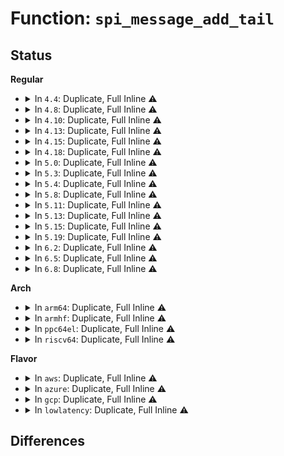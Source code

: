 # Function: <code>spi_message_add_tail</code>

## Status
<b>Regular</b>
<ul>
<li>
<details>
<summary>In <code>4.4</code>: Duplicate, Full Inline ⚠️</summary>

**Collision:** Static Duplication

**Inline:** Full

**Transformation:** False

**Instances:**

```
In drivers/base/regmap/regmap-spi.c (ffffffff8156ace0)
Location: include/linux/spi/spi.h:772
Inline: True
Inline callers:
  - drivers/base/regmap/regmap-spi.c:regmap_spi_async_write
  - drivers/base/regmap/regmap-spi.c:regmap_spi_async_write
  - drivers/base/regmap/regmap-spi.c:regmap_spi_gather_write
  - drivers/base/regmap/regmap-spi.c:regmap_spi_gather_write
  - drivers/base/regmap/regmap-spi.c:spi_write
```
```
In drivers/mfd/tps65912-spi.c (ffffffff81586b83)
Location: include/linux/spi/spi.h:772
Inline: True
Inline callers:
  - drivers/mfd/tps65912-spi.c:tps65912_spi_write
  - drivers/mfd/tps65912-spi.c:tps65912_spi_read
```
```
In drivers/mfd/ezx-pcap.c (ffffffff8158b060)
Location: include/linux/spi/spi.h:772
Inline: True
Inline callers:
  - drivers/mfd/ezx-pcap.c:ezx_pcap_putget
```
```
In drivers/spi/spi.c (ffffffff815e84e4)
Location: include/linux/spi/spi.h:772
Inline: True
Inline callers:
  - drivers/spi/spi.c:spi_write_then_read
  - drivers/spi/spi.c:spi_write_then_read
```
</details>
</li>
<li>
<details>
<summary>In <code>4.8</code>: Duplicate, Full Inline ⚠️</summary>

**Collision:** Static Duplication

**Inline:** Full

**Transformation:** False

**Instances:**

```
In drivers/base/regmap/regmap-spi.c (ffffffff815bf883)
Location: include/linux/spi/spi.h:844
Inline: True
Inline callers:
  - drivers/base/regmap/regmap-spi.c:regmap_spi_async_write
  - drivers/base/regmap/regmap-spi.c:regmap_spi_async_write
  - drivers/base/regmap/regmap-spi.c:regmap_spi_gather_write
  - drivers/base/regmap/regmap-spi.c:regmap_spi_gather_write
  - drivers/base/regmap/regmap-spi.c:spi_write
```
```
In drivers/mfd/ezx-pcap.c (ffffffff815e02cb)
Location: include/linux/spi/spi.h:844
Inline: True
Inline callers:
  - drivers/mfd/ezx-pcap.c:ezx_pcap_putget
```
```
In drivers/spi/spi.c (ffffffff81646dd0)
Location: include/linux/spi/spi.h:844
Inline: True
Inline callers:
  - drivers/spi/spi.c:spi_write_then_read
  - drivers/spi/spi.c:spi_write_then_read
```
</details>
</li>
<li>
<details>
<summary>In <code>4.10</code>: Duplicate, Full Inline ⚠️</summary>

**Collision:** Static Duplication

**Inline:** Full

**Transformation:** False

**Instances:**

```
In drivers/base/regmap/regmap-spi.c (ffffffff815eec93)
Location: include/linux/spi/spi.h:848
Inline: True
Inline callers:
  - drivers/base/regmap/regmap-spi.c:regmap_spi_async_write
  - drivers/base/regmap/regmap-spi.c:regmap_spi_async_write
  - drivers/base/regmap/regmap-spi.c:regmap_spi_gather_write
  - drivers/base/regmap/regmap-spi.c:regmap_spi_gather_write
```
```
In drivers/mfd/ezx-pcap.c (ffffffff8160cf6b)
Location: include/linux/spi/spi.h:848
Inline: True
Inline callers:
  - drivers/mfd/ezx-pcap.c:ezx_pcap_putget
```
```
In drivers/spi/spi.c (ffffffff81677ec0)
Location: include/linux/spi/spi.h:848
Inline: True
Inline callers:
  - drivers/spi/spi.c:spi_write_then_read
  - drivers/spi/spi.c:spi_write_then_read
```
</details>
</li>
<li>
<details>
<summary>In <code>4.13</code>: Duplicate, Full Inline ⚠️</summary>

**Collision:** Static Duplication

**Inline:** Full

**Transformation:** False

**Instances:**

```
In drivers/base/regmap/regmap-spi.c (ffffffff81602eb3)
Location: include/linux/spi/spi.h:883
Inline: True
Inline callers:
  - drivers/base/regmap/regmap-spi.c:regmap_spi_async_write
  - drivers/base/regmap/regmap-spi.c:regmap_spi_async_write
  - drivers/base/regmap/regmap-spi.c:regmap_spi_gather_write
  - drivers/base/regmap/regmap-spi.c:regmap_spi_gather_write
```
```
In drivers/mfd/ezx-pcap.c (ffffffff8162108b)
Location: include/linux/spi/spi.h:883
Inline: True
Inline callers:
  - drivers/mfd/ezx-pcap.c:ezx_pcap_putget
```
```
In drivers/spi/spi.c (ffffffff8168c5bc)
Location: include/linux/spi/spi.h:883
Inline: True
Inline callers:
  - drivers/spi/spi.c:spi_write_then_read
  - drivers/spi/spi.c:spi_write_then_read
```
</details>
</li>
<li>
<details>
<summary>In <code>4.15</code>: Duplicate, Full Inline ⚠️</summary>

**Collision:** Static Duplication

**Inline:** Full

**Transformation:** False

**Instances:**

```
In drivers/base/regmap/regmap-spi.c (ffffffff8166b283)
Location: include/linux/spi/spi.h:883
Inline: True
Inline callers:
  - drivers/base/regmap/regmap-spi.c:regmap_spi_async_write
  - drivers/base/regmap/regmap-spi.c:regmap_spi_async_write
  - drivers/base/regmap/regmap-spi.c:regmap_spi_gather_write
  - drivers/base/regmap/regmap-spi.c:regmap_spi_gather_write
```
```
In drivers/mfd/ezx-pcap.c (ffffffff816898ab)
Location: include/linux/spi/spi.h:883
Inline: True
Inline callers:
  - drivers/mfd/ezx-pcap.c:ezx_pcap_putget
```
```
In drivers/spi/spi.c (ffffffff816f5f6c)
Location: include/linux/spi/spi.h:883
Inline: True
Inline callers:
  - drivers/spi/spi.c:spi_write_then_read
  - drivers/spi/spi.c:spi_write_then_read
```
</details>
</li>
<li>
<details>
<summary>In <code>4.18</code>: Duplicate, Full Inline ⚠️</summary>

**Collision:** Static Duplication

**Inline:** Full

**Transformation:** False

**Instances:**

```
In drivers/tty/serial/max310x.c (ffffffff8163f99b)
Location: include/linux/spi/spi.h:879
Inline: True
```
```
In drivers/base/regmap/regmap-spi.c (ffffffff816a6dcb)
Location: include/linux/spi/spi.h:879
Inline: True
Inline callers:
  - drivers/base/regmap/regmap-spi.c:regmap_spi_async_write
  - drivers/base/regmap/regmap-spi.c:regmap_spi_async_write
  - drivers/base/regmap/regmap-spi.c:regmap_spi_gather_write
  - drivers/base/regmap/regmap-spi.c:regmap_spi_gather_write
```
```
In drivers/mfd/ezx-pcap.c (ffffffff816c59f5)
Location: include/linux/spi/spi.h:879
Inline: True
Inline callers:
  - drivers/mfd/ezx-pcap.c:ezx_pcap_putget
```
```
In drivers/spi/spi.c (ffffffff81733a00)
Location: include/linux/spi/spi.h:879
Inline: True
Inline callers:
  - drivers/spi/spi.c:spi_write_then_read
  - drivers/spi/spi.c:spi_write_then_read
```
```
In drivers/spi/spi-mem.c (ffffffff81734301)
Location: include/linux/spi/spi.h:879
Inline: True
Inline callers:
  - drivers/spi/spi-mem.c:spi_mem_exec_op
  - drivers/spi/spi-mem.c:spi_mem_exec_op
  - drivers/spi/spi-mem.c:spi_mem_exec_op
  - drivers/spi/spi-mem.c:spi_mem_exec_op
```
</details>
</li>
<li>
<details>
<summary>In <code>5.0</code>: Duplicate, Full Inline ⚠️</summary>

**Collision:** Static Duplication

**Inline:** Full

**Transformation:** False

**Instances:**

```
In drivers/tty/serial/max310x.c (ffffffff8165dbab)
Location: include/linux/spi/spi.h:877
Inline: True
```
```
In drivers/base/regmap/regmap-spi.c (ffffffff816c77cb)
Location: include/linux/spi/spi.h:877
Inline: True
Inline callers:
  - drivers/base/regmap/regmap-spi.c:regmap_spi_async_write
  - drivers/base/regmap/regmap-spi.c:regmap_spi_async_write
  - drivers/base/regmap/regmap-spi.c:regmap_spi_gather_write
  - drivers/base/regmap/regmap-spi.c:regmap_spi_gather_write
```
```
In drivers/mfd/ezx-pcap.c (ffffffff816e6de4)
Location: include/linux/spi/spi.h:877
Inline: True
Inline callers:
  - drivers/mfd/ezx-pcap.c:ezx_pcap_putget
```
```
In drivers/spi/spi.c (ffffffff81756470)
Location: include/linux/spi/spi.h:877
Inline: True
Inline callers:
  - drivers/spi/spi.c:spi_write_then_read
  - drivers/spi/spi.c:spi_write_then_read
```
```
In drivers/spi/spi-mem.c (ffffffff817570b9)
Location: include/linux/spi/spi.h:877
Inline: True
Inline callers:
  - drivers/spi/spi-mem.c:spi_mem_exec_op
  - drivers/spi/spi-mem.c:spi_mem_exec_op
  - drivers/spi/spi-mem.c:spi_mem_exec_op
  - drivers/spi/spi-mem.c:spi_mem_exec_op
```
</details>
</li>
<li>
<details>
<summary>In <code>5.3</code>: Duplicate, Full Inline ⚠️</summary>

**Collision:** Static Duplication

**Inline:** Full

**Transformation:** False

**Instances:**

```
In drivers/tty/serial/max310x.c (ffffffff8169283b)
Location: include/linux/spi/spi.h:927
Inline: True
```
```
In drivers/base/regmap/regmap-spi.c (ffffffff81702a7e)
Location: include/linux/spi/spi.h:927
Inline: True
Inline callers:
  - drivers/base/regmap/regmap-spi.c:regmap_spi_async_write
  - drivers/base/regmap/regmap-spi.c:regmap_spi_async_write
  - drivers/base/regmap/regmap-spi.c:regmap_spi_gather_write
  - drivers/base/regmap/regmap-spi.c:regmap_spi_gather_write
```
```
In drivers/mfd/ezx-pcap.c (ffffffff817205be)
Location: include/linux/spi/spi.h:927
Inline: True
Inline callers:
  - drivers/mfd/ezx-pcap.c:ezx_pcap_putget
```
```
In drivers/spi/spi.c (ffffffff81792527)
Location: include/linux/spi/spi.h:927
Inline: True
Inline callers:
  - drivers/spi/spi.c:spi_write_then_read
  - drivers/spi/spi.c:spi_write_then_read
```
```
In drivers/spi/spi-mem.c (ffffffff81793718)
Location: include/linux/spi/spi.h:927
Inline: True
Inline callers:
  - drivers/spi/spi-mem.c:spi_mem_exec_op
  - drivers/spi/spi-mem.c:spi_mem_exec_op
  - drivers/spi/spi-mem.c:spi_mem_exec_op
  - drivers/spi/spi-mem.c:spi_mem_exec_op
```
</details>
</li>
<li>
<details>
<summary>In <code>5.4</code>: Duplicate, Full Inline ⚠️</summary>

**Collision:** Static Duplication

**Inline:** Full

**Transformation:** False

**Instances:**

```
In drivers/tty/serial/max310x.c (ffffffff816b53db)
Location: include/linux/spi/spi.h:930
Inline: True
```
```
In drivers/base/regmap/regmap-spi.c (ffffffff81726dce)
Location: include/linux/spi/spi.h:930
Inline: True
Inline callers:
  - drivers/base/regmap/regmap-spi.c:regmap_spi_async_write
  - drivers/base/regmap/regmap-spi.c:regmap_spi_async_write
  - drivers/base/regmap/regmap-spi.c:regmap_spi_gather_write
  - drivers/base/regmap/regmap-spi.c:regmap_spi_gather_write
```
```
In drivers/mfd/ezx-pcap.c (ffffffff8174484e)
Location: include/linux/spi/spi.h:930
Inline: True
Inline callers:
  - drivers/mfd/ezx-pcap.c:ezx_pcap_putget
```
```
In drivers/spi/spi.c (ffffffff817b60f7)
Location: include/linux/spi/spi.h:930
Inline: True
Inline callers:
  - drivers/spi/spi.c:spi_write_then_read
  - drivers/spi/spi.c:spi_write_then_read
```
```
In drivers/spi/spi-mem.c (ffffffff817b7268)
Location: include/linux/spi/spi.h:930
Inline: True
Inline callers:
  - drivers/spi/spi-mem.c:spi_mem_exec_op
  - drivers/spi/spi-mem.c:spi_mem_exec_op
  - drivers/spi/spi-mem.c:spi_mem_exec_op
  - drivers/spi/spi-mem.c:spi_mem_exec_op
```
</details>
</li>
<li>
<details>
<summary>In <code>5.8</code>: Duplicate, Full Inline ⚠️</summary>

**Collision:** Static Duplication

**Inline:** Full

**Transformation:** False

**Instances:**

```
In drivers/tty/serial/max310x.c (ffffffff8176822f)
Location: include/linux/spi/spi.h:1024
Inline: True
Inline callers:
  - drivers/tty/serial/max310x.c:max310x_batch_read
  - drivers/tty/serial/max310x.c:max310x_batch_write
```
```
In drivers/base/regmap/regmap-spi.c (ffffffff817e339e)
Location: include/linux/spi/spi.h:1024
Inline: True
Inline callers:
  - drivers/base/regmap/regmap-spi.c:regmap_spi_async_write
  - drivers/base/regmap/regmap-spi.c:regmap_spi_async_write
  - drivers/base/regmap/regmap-spi.c:regmap_spi_gather_write
  - drivers/base/regmap/regmap-spi.c:regmap_spi_gather_write
```
```
In drivers/mfd/ezx-pcap.c (ffffffff818021d4)
Location: include/linux/spi/spi.h:1024
Inline: True
Inline callers:
  - drivers/mfd/ezx-pcap.c:ezx_pcap_putget
```
```
In drivers/spi/spi.c (ffffffff8187cf3c)
Location: include/linux/spi/spi.h:1024
Inline: True
Inline callers:
  - drivers/spi/spi.c:spi_write_then_read
  - drivers/spi/spi.c:spi_write_then_read
```
```
In drivers/spi/spi-mem.c (ffffffff8187df22)
Location: include/linux/spi/spi.h:1024
Inline: True
Inline callers:
  - drivers/spi/spi-mem.c:spi_mem_exec_op
  - drivers/spi/spi-mem.c:spi_mem_exec_op
  - drivers/spi/spi-mem.c:spi_mem_exec_op
  - drivers/spi/spi-mem.c:spi_mem_exec_op
```
</details>
</li>
<li>
<details>
<summary>In <code>5.11</code>: Duplicate, Full Inline ⚠️</summary>

**Collision:** Static Duplication

**Inline:** Full

**Transformation:** False

**Instances:**

```
In drivers/tty/serial/max310x.c (ffffffff81783072)
Location: include/linux/spi/spi.h:1049
Inline: True
Inline callers:
  - drivers/tty/serial/max310x.c:max310x_batch_read
  - drivers/tty/serial/max310x.c:max310x_batch_write
```
```
In drivers/base/regmap/regmap-spi.c (ffffffff817f7ffe)
Location: include/linux/spi/spi.h:1049
Inline: True
Inline callers:
  - drivers/base/regmap/regmap-spi.c:regmap_spi_async_write
  - drivers/base/regmap/regmap-spi.c:regmap_spi_async_write
  - drivers/base/regmap/regmap-spi.c:regmap_spi_gather_write
  - drivers/base/regmap/regmap-spi.c:regmap_spi_gather_write
```
```
In drivers/mfd/ezx-pcap.c (ffffffff8181307a)
Location: include/linux/spi/spi.h:1049
Inline: True
Inline callers:
  - drivers/mfd/ezx-pcap.c:ezx_pcap_putget
```
```
In drivers/spi/spi.c (ffffffff8188b8ec)
Location: include/linux/spi/spi.h:1049
Inline: True
Inline callers:
  - drivers/spi/spi.c:spi_write_then_read
  - drivers/spi/spi.c:spi_write_then_read
```
```
In drivers/spi/spi-mem.c (ffffffff8188c4a8)
Location: include/linux/spi/spi.h:1049
Inline: True
Inline callers:
  - drivers/spi/spi-mem.c:spi_mem_exec_op
  - drivers/spi/spi-mem.c:spi_mem_exec_op
  - drivers/spi/spi-mem.c:spi_mem_exec_op
  - drivers/spi/spi-mem.c:spi_mem_exec_op
```
</details>
</li>
<li>
<details>
<summary>In <code>5.13</code>: Duplicate, Full Inline ⚠️</summary>

**Collision:** Static Duplication

**Inline:** Full

**Transformation:** False

**Instances:**

```
In drivers/tty/serial/max310x.c (ffffffff8176695a)
Location: include/linux/spi/spi.h:1047
Inline: True
Inline callers:
  - drivers/tty/serial/max310x.c:max310x_batch_read
  - drivers/tty/serial/max310x.c:max310x_batch_write
```
```
In drivers/base/regmap/regmap-spi.c (ffffffff817dc78e)
Location: include/linux/spi/spi.h:1047
Inline: True
Inline callers:
  - drivers/base/regmap/regmap-spi.c:regmap_spi_async_write
  - drivers/base/regmap/regmap-spi.c:regmap_spi_async_write
  - drivers/base/regmap/regmap-spi.c:regmap_spi_gather_write
  - drivers/base/regmap/regmap-spi.c:regmap_spi_gather_write
```
```
In drivers/mfd/ezx-pcap.c (ffffffff817f7776)
Location: include/linux/spi/spi.h:1047
Inline: True
Inline callers:
  - drivers/mfd/ezx-pcap.c:ezx_pcap_putget
```
```
In drivers/spi/spi.c (ffffffff8186e245)
Location: include/linux/spi/spi.h:1047
Inline: True
Inline callers:
  - drivers/spi/spi.c:spi_write_then_read
  - drivers/spi/spi.c:spi_write_then_read
```
```
In drivers/spi/spi-mem.c (ffffffff8186f073)
Location: include/linux/spi/spi.h:1047
Inline: True
Inline callers:
  - drivers/spi/spi-mem.c:spi_mem_exec_op
  - drivers/spi/spi-mem.c:spi_mem_exec_op
  - drivers/spi/spi-mem.c:spi_mem_exec_op
  - drivers/spi/spi-mem.c:spi_mem_exec_op
```
</details>
</li>
<li>
<details>
<summary>In <code>5.15</code>: Duplicate, Full Inline ⚠️</summary>

**Collision:** Static Duplication

**Inline:** Full

**Transformation:** False

**Instances:**

```
In drivers/tty/serial/max310x.c (ffffffff817eb32a)
Location: include/linux/spi/spi.h:1051
Inline: True
Inline callers:
  - drivers/tty/serial/max310x.c:max310x_batch_read
  - drivers/tty/serial/max310x.c:max310x_batch_write
```
```
In drivers/base/regmap/regmap-spi.c (ffffffff8186818e)
Location: include/linux/spi/spi.h:1051
Inline: True
Inline callers:
  - drivers/base/regmap/regmap-spi.c:regmap_spi_async_write
  - drivers/base/regmap/regmap-spi.c:regmap_spi_async_write
  - drivers/base/regmap/regmap-spi.c:regmap_spi_gather_write
  - drivers/base/regmap/regmap-spi.c:regmap_spi_gather_write
```
```
In drivers/mfd/ezx-pcap.c (ffffffff81880aa6)
Location: include/linux/spi/spi.h:1051
Inline: True
Inline callers:
  - drivers/mfd/ezx-pcap.c:ezx_pcap_putget
```
```
In drivers/spi/spi.c (ffffffff818fe2e5)
Location: include/linux/spi/spi.h:1051
Inline: True
Inline callers:
  - drivers/spi/spi.c:spi_write_then_read
  - drivers/spi/spi.c:spi_write_then_read
```
```
In drivers/spi/spi-mem.c (ffffffff818ff192)
Location: include/linux/spi/spi.h:1051
Inline: True
Inline callers:
  - drivers/spi/spi-mem.c:spi_mem_exec_op
  - drivers/spi/spi-mem.c:spi_mem_exec_op
  - drivers/spi/spi-mem.c:spi_mem_exec_op
  - drivers/spi/spi-mem.c:spi_mem_exec_op
```
</details>
</li>
<li>
<details>
<summary>In <code>5.19</code>: Duplicate, Full Inline ⚠️</summary>

**Collision:** Static Duplication

**Inline:** Full

**Transformation:** False

**Instances:**

```
In drivers/tty/serial/max310x.c (ffffffff8192b91c)
Location: include/linux/spi/spi.h:1042
Inline: True
Inline callers:
  - drivers/tty/serial/max310x.c:max310x_batch_read
  - drivers/tty/serial/max310x.c:max310x_batch_write
```
```
In drivers/base/regmap/regmap-spi.c (ffffffff819b09f2)
Location: include/linux/spi/spi.h:1042
Inline: True
Inline callers:
  - drivers/base/regmap/regmap-spi.c:regmap_spi_async_write
  - drivers/base/regmap/regmap-spi.c:regmap_spi_async_write
  - drivers/base/regmap/regmap-spi.c:regmap_spi_gather_write
  - drivers/base/regmap/regmap-spi.c:regmap_spi_gather_write
```
```
In drivers/mfd/ezx-pcap.c (ffffffff819c9202)
Location: include/linux/spi/spi.h:1042
Inline: True
Inline callers:
  - drivers/mfd/ezx-pcap.c:ezx_pcap_putget
```
```
In drivers/spi/spi.c (ffffffff81a4faa6)
Location: include/linux/spi/spi.h:1042
Inline: True
Inline callers:
  - drivers/spi/spi.c:spi_write_then_read
  - drivers/spi/spi.c:spi_write_then_read
```
```
In drivers/spi/spi-mem.c (ffffffff81a50766)
Location: include/linux/spi/spi.h:1042
Inline: True
Inline callers:
  - drivers/spi/spi-mem.c:spi_mem_exec_op
  - drivers/spi/spi-mem.c:spi_mem_exec_op
  - drivers/spi/spi-mem.c:spi_mem_exec_op
  - drivers/spi/spi-mem.c:spi_mem_exec_op
```
</details>
</li>
<li>
<details>
<summary>In <code>6.2</code>: Duplicate, Full Inline ⚠️</summary>

**Collision:** Static Duplication

**Inline:** Full

**Transformation:** False

**Instances:**

```
In drivers/base/regmap/regmap-spi.c (ffffffff81b24a6d)
Location: include/linux/spi/spi.h:1121
Inline: True
Inline callers:
  - drivers/base/regmap/regmap-spi.c:regmap_spi_async_write
  - drivers/base/regmap/regmap-spi.c:regmap_spi_async_write
  - drivers/base/regmap/regmap-spi.c:regmap_spi_gather_write
  - drivers/base/regmap/regmap-spi.c:regmap_spi_gather_write
```
```
In drivers/mfd/ezx-pcap.c (ffffffff81b40578)
Location: include/linux/spi/spi.h:1121
Inline: True
Inline callers:
  - drivers/mfd/ezx-pcap.c:ezx_pcap_putget
```
```
In drivers/spi/spi.c (ffffffff81bd74bc)
Location: include/linux/spi/spi.h:1121
Inline: True
Inline callers:
  - drivers/spi/spi.c:spi_write_then_read
  - drivers/spi/spi.c:spi_write_then_read
```
```
In drivers/spi/spi-mem.c (ffffffff81bd990c)
Location: include/linux/spi/spi.h:1121
Inline: True
Inline callers:
  - drivers/spi/spi-mem.c:spi_mem_exec_op
  - drivers/spi/spi-mem.c:spi_mem_exec_op
  - drivers/spi/spi-mem.c:spi_mem_exec_op
  - drivers/spi/spi-mem.c:spi_mem_exec_op
```
</details>
</li>
<li>
<details>
<summary>In <code>6.5</code>: Duplicate, Full Inline ⚠️</summary>

**Collision:** Static Duplication

**Inline:** Full

**Transformation:** False

**Instances:**

```
In drivers/base/regmap/regmap-spi.c (ffffffff81b74b6f)
Location: include/linux/spi/spi.h:1151
Inline: True
Inline callers:
  - drivers/base/regmap/regmap-spi.c:regmap_spi_async_write
  - drivers/base/regmap/regmap-spi.c:regmap_spi_async_write
  - drivers/base/regmap/regmap-spi.c:regmap_spi_gather_write
  - drivers/base/regmap/regmap-spi.c:regmap_spi_gather_write
```
```
In drivers/mfd/ezx-pcap.c (ffffffff81b938e5)
Location: include/linux/spi/spi.h:1151
Inline: True
Inline callers:
  - drivers/mfd/ezx-pcap.c:ezx_pcap_putget
```
```
In drivers/spi/spi.c (ffffffff81c2dee6)
Location: include/linux/spi/spi.h:1151
Inline: True
Inline callers:
  - drivers/spi/spi.c:spi_write_then_read
  - drivers/spi/spi.c:spi_write_then_read
```
```
In drivers/spi/spi-mem.c (ffffffff81c30328)
Location: include/linux/spi/spi.h:1151
Inline: True
Inline callers:
  - drivers/spi/spi-mem.c:spi_mem_exec_op
  - drivers/spi/spi-mem.c:spi_mem_exec_op
  - drivers/spi/spi-mem.c:spi_mem_exec_op
  - drivers/spi/spi-mem.c:spi_mem_exec_op
```
</details>
</li>
<li>
<details>
<summary>In <code>6.8</code>: Duplicate, Full Inline ⚠️</summary>

**Collision:** Static Duplication

**Inline:** Full

**Transformation:** False

**Instances:**

```
In drivers/base/regmap/regmap-spi.c (ffffffff81bc89bf)
Location: include/linux/spi/spi.h:1195
Inline: True
Inline callers:
  - drivers/base/regmap/regmap-spi.c:regmap_spi_async_write
  - drivers/base/regmap/regmap-spi.c:regmap_spi_async_write
  - drivers/base/regmap/regmap-spi.c:regmap_spi_gather_write
  - drivers/base/regmap/regmap-spi.c:regmap_spi_gather_write
```
```
In drivers/mfd/ezx-pcap.c (ffffffff81be7885)
Location: include/linux/spi/spi.h:1195
Inline: True
Inline callers:
  - drivers/mfd/ezx-pcap.c:ezx_pcap_putget
```
```
In drivers/spi/spi.c (ffffffff81ce0936)
Location: include/linux/spi/spi.h:1195
Inline: True
Inline callers:
  - drivers/spi/spi.c:spi_write_then_read
  - drivers/spi/spi.c:spi_write_then_read
```
```
In drivers/spi/spi-mem.c (ffffffff81ce31e8)
Location: include/linux/spi/spi.h:1195
Inline: True
Inline callers:
  - drivers/spi/spi-mem.c:spi_mem_exec_op
  - drivers/spi/spi-mem.c:spi_mem_exec_op
  - drivers/spi/spi-mem.c:spi_mem_exec_op
  - drivers/spi/spi-mem.c:spi_mem_exec_op
```
</details>
</li>
</ul>
<b>Arch</b>
<ul>
<li>
<details>
<summary>In <code>arm64</code>: Duplicate, Full Inline ⚠️</summary>

**Collision:** Static Duplication

**Inline:** Full

**Transformation:** False

**Instances:**

```
In drivers/tty/serial/max310x.c (ffff800010898b84)
Location: include/linux/spi/spi.h:930
Inline: True
```
```
In drivers/base/regmap/regmap-spi.c (ffff80001091c050)
Location: include/linux/spi/spi.h:930
Inline: True
Inline callers:
  - drivers/base/regmap/regmap-spi.c:regmap_spi_async_write
  - drivers/base/regmap/regmap-spi.c:regmap_spi_async_write
  - drivers/base/regmap/regmap-spi.c:regmap_spi_gather_write
  - drivers/base/regmap/regmap-spi.c:regmap_spi_gather_write
```
```
In drivers/mfd/stmpe-spi.c (ffff800010930440)
Location: include/linux/spi/spi.h:930
Inline: True
```
```
In drivers/mfd/ezx-pcap.c (ffff800010940aa8)
Location: include/linux/spi/spi.h:930
Inline: True
Inline callers:
  - drivers/mfd/ezx-pcap.c:ezx_pcap_putget
```
```
In drivers/spi/spi.c (ffff8000109c9b40)
Location: include/linux/spi/spi.h:930
Inline: True
Inline callers:
  - drivers/spi/spi.c:spi_write_then_read
  - drivers/spi/spi.c:spi_write_then_read
```
```
In drivers/spi/spi-mem.c (ffff8000109caec8)
Location: include/linux/spi/spi.h:930
Inline: True
Inline callers:
  - drivers/spi/spi-mem.c:spi_mem_exec_op
  - drivers/spi/spi-mem.c:spi_mem_exec_op
  - drivers/spi/spi-mem.c:spi_mem_exec_op
  - drivers/spi/spi-mem.c:spi_mem_exec_op
```
</details>
</li>
<li>
<details>
<summary>In <code>armhf</code>: Duplicate, Full Inline ⚠️</summary>

**Collision:** Static Duplication

**Inline:** Full

**Transformation:** False

**Instances:**

```
In drivers/tty/serial/max310x.c (c0994464)
Location: include/linux/spi/spi.h:930
Inline: True
Inline callers:
  - drivers/tty/serial/max310x.c:max310x_batch_read
  - drivers/tty/serial/max310x.c:max310x_batch_write
```
```
In drivers/base/regmap/regmap-spi.c (c0a01854)
Location: include/linux/spi/spi.h:930
Inline: True
Inline callers:
  - drivers/base/regmap/regmap-spi.c:regmap_spi_async_write
  - drivers/base/regmap/regmap-spi.c:regmap_spi_async_write
  - drivers/base/regmap/regmap-spi.c:regmap_spi_gather_write
  - drivers/base/regmap/regmap-spi.c:regmap_spi_gather_write
```
```
In drivers/mfd/stmpe-spi.c (c0a119d8)
Location: include/linux/spi/spi.h:930
Inline: True
```
```
In drivers/mfd/ezx-pcap.c (c0a29f68)
Location: include/linux/spi/spi.h:930
Inline: True
Inline callers:
  - drivers/mfd/ezx-pcap.c:ezx_pcap_putget
```
```
In drivers/spi/spi.c (c0ab3590)
Location: include/linux/spi/spi.h:930
Inline: True
Inline callers:
  - drivers/spi/spi.c:spi_write_then_read
  - drivers/spi/spi.c:spi_write_then_read
```
```
In drivers/spi/spi-mem.c (c0ab4284)
Location: include/linux/spi/spi.h:930
Inline: True
Inline callers:
  - drivers/spi/spi-mem.c:spi_mem_exec_op
  - drivers/spi/spi-mem.c:spi_mem_exec_op
  - drivers/spi/spi-mem.c:spi_mem_exec_op
  - drivers/spi/spi-mem.c:spi_mem_exec_op
```
</details>
</li>
<li>
<details>
<summary>In <code>ppc64el</code>: Duplicate, Full Inline ⚠️</summary>

**Collision:** Static Duplication

**Inline:** Full

**Transformation:** False

**Instances:**

```
In drivers/tty/serial/max310x.c (0)
Location: include/linux/spi/spi.h:930
Inline: True
```
```
In drivers/base/regmap/regmap-spi.c (c0000000009c07e8)
Location: include/linux/spi/spi.h:930
Inline: True
Inline callers:
  - drivers/base/regmap/regmap-spi.c:regmap_spi_async_write
  - drivers/base/regmap/regmap-spi.c:regmap_spi_async_write
  - drivers/base/regmap/regmap-spi.c:regmap_spi_gather_write
  - drivers/base/regmap/regmap-spi.c:regmap_spi_gather_write
```
```
In drivers/mfd/stmpe-spi.c (c0000000009d0464)
Location: include/linux/spi/spi.h:930
Inline: True
```
```
In drivers/mfd/ezx-pcap.c (c0000000009e9518)
Location: include/linux/spi/spi.h:930
Inline: True
Inline callers:
  - drivers/mfd/ezx-pcap.c:ezx_pcap_putget
```
```
In drivers/spi/spi.c (c000000000a8b7e4)
Location: include/linux/spi/spi.h:930
Inline: True
Inline callers:
  - drivers/spi/spi.c:spi_write_then_read
  - drivers/spi/spi.c:spi_write_then_read
```
```
In drivers/spi/spi-mem.c (c000000000a8c974)
Location: include/linux/spi/spi.h:930
Inline: True
Inline callers:
  - drivers/spi/spi-mem.c:spi_mem_exec_op
  - drivers/spi/spi-mem.c:spi_mem_exec_op
  - drivers/spi/spi-mem.c:spi_mem_exec_op
  - drivers/spi/spi-mem.c:spi_mem_exec_op
```
</details>
</li>
<li>
<details>
<summary>In <code>riscv64</code>: Duplicate, Full Inline ⚠️</summary>

**Collision:** Static Duplication

**Inline:** Full

**Transformation:** False

**Instances:**

```
In drivers/tty/serial/max310x.c (ffffffe00055b65c)
Location: include/linux/spi/spi.h:930
Inline: True
```
```
In drivers/base/regmap/regmap-spi.c (ffffffe00059ba5a)
Location: include/linux/spi/spi.h:930
Inline: True
Inline callers:
  - drivers/base/regmap/regmap-spi.c:regmap_spi_async_write
  - drivers/base/regmap/regmap-spi.c:regmap_spi_async_write
  - drivers/base/regmap/regmap-spi.c:regmap_spi_gather_write
  - drivers/base/regmap/regmap-spi.c:regmap_spi_gather_write
```
```
In drivers/mfd/stmpe-spi.c (ffffffe0005a6b94)
Location: include/linux/spi/spi.h:930
Inline: True
```
```
In drivers/mfd/ezx-pcap.c (ffffffe0005b41a2)
Location: include/linux/spi/spi.h:930
Inline: True
Inline callers:
  - drivers/mfd/ezx-pcap.c:ezx_pcap_putget
```
```
In drivers/spi/spi.c (ffffffe000619b4e)
Location: include/linux/spi/spi.h:930
Inline: True
Inline callers:
  - drivers/spi/spi.c:spi_write_then_read
  - drivers/spi/spi.c:spi_write_then_read
```
```
In drivers/spi/spi-mem.c (ffffffe00061a834)
Location: include/linux/spi/spi.h:930
Inline: True
Inline callers:
  - drivers/spi/spi-mem.c:spi_mem_exec_op
  - drivers/spi/spi-mem.c:spi_mem_exec_op
  - drivers/spi/spi-mem.c:spi_mem_exec_op
  - drivers/spi/spi-mem.c:spi_mem_exec_op
```
```
In drivers/mmc/host/mmc_spi.c (ffffffe00071b350)
Location: include/linux/spi/spi.h:930
Inline: True
Inline callers:
  - drivers/mmc/host/mmc_spi.c:mmc_spi_command_send
```
</details>
</li>
</ul>
<b>Flavor</b>
<ul>
<li>
<details>
<summary>In <code>aws</code>: Duplicate, Full Inline ⚠️</summary>

**Collision:** Static Duplication

**Inline:** Full

**Transformation:** False

**Instances:**

```
In drivers/tty/serial/max310x.c (ffffffff8167ae3b)
Location: include/linux/spi/spi.h:930
Inline: True
```
```
In drivers/base/regmap/regmap-spi.c (ffffffff816ecbae)
Location: include/linux/spi/spi.h:930
Inline: True
Inline callers:
  - drivers/base/regmap/regmap-spi.c:regmap_spi_async_write
  - drivers/base/regmap/regmap-spi.c:regmap_spi_async_write
  - drivers/base/regmap/regmap-spi.c:regmap_spi_gather_write
  - drivers/base/regmap/regmap-spi.c:regmap_spi_gather_write
```
```
In drivers/mfd/ezx-pcap.c (ffffffff817028ee)
Location: include/linux/spi/spi.h:930
Inline: True
Inline callers:
  - drivers/mfd/ezx-pcap.c:ezx_pcap_putget
```
```
In drivers/spi/spi.c (ffffffff8177abd7)
Location: include/linux/spi/spi.h:930
Inline: True
Inline callers:
  - drivers/spi/spi.c:spi_write_then_read
  - drivers/spi/spi.c:spi_write_then_read
```
```
In drivers/spi/spi-mem.c (ffffffff8177bd48)
Location: include/linux/spi/spi.h:930
Inline: True
Inline callers:
  - drivers/spi/spi-mem.c:spi_mem_exec_op
  - drivers/spi/spi-mem.c:spi_mem_exec_op
  - drivers/spi/spi-mem.c:spi_mem_exec_op
  - drivers/spi/spi-mem.c:spi_mem_exec_op
```
</details>
</li>
<li>
<details>
<summary>In <code>azure</code>: Duplicate, Full Inline ⚠️</summary>

**Collision:** Static Duplication

**Inline:** Full

**Transformation:** False

**Instances:**

```
In drivers/tty/serial/max310x.c (ffffffff81659f2b)
Location: include/linux/spi/spi.h:930
Inline: True
```
```
In drivers/base/regmap/regmap-spi.c (ffffffff816c71ee)
Location: include/linux/spi/spi.h:930
Inline: True
Inline callers:
  - drivers/base/regmap/regmap-spi.c:regmap_spi_async_write
  - drivers/base/regmap/regmap-spi.c:regmap_spi_async_write
  - drivers/base/regmap/regmap-spi.c:regmap_spi_gather_write
  - drivers/base/regmap/regmap-spi.c:regmap_spi_gather_write
```
```
In drivers/mfd/ezx-pcap.c (ffffffff816d66fe)
Location: include/linux/spi/spi.h:930
Inline: True
Inline callers:
  - drivers/mfd/ezx-pcap.c:ezx_pcap_putget
```
```
In drivers/spi/spi.c (ffffffff8175a987)
Location: include/linux/spi/spi.h:930
Inline: True
Inline callers:
  - drivers/spi/spi.c:spi_write_then_read
  - drivers/spi/spi.c:spi_write_then_read
```
```
In drivers/spi/spi-mem.c (ffffffff8175baf8)
Location: include/linux/spi/spi.h:930
Inline: True
Inline callers:
  - drivers/spi/spi-mem.c:spi_mem_exec_op
  - drivers/spi/spi-mem.c:spi_mem_exec_op
  - drivers/spi/spi-mem.c:spi_mem_exec_op
  - drivers/spi/spi-mem.c:spi_mem_exec_op
```
</details>
</li>
<li>
<details>
<summary>In <code>gcp</code>: Duplicate, Full Inline ⚠️</summary>

**Collision:** Static Duplication

**Inline:** Full

**Transformation:** False

**Instances:**

```
In drivers/tty/serial/max310x.c (ffffffff816a921b)
Location: include/linux/spi/spi.h:930
Inline: True
```
```
In drivers/base/regmap/regmap-spi.c (ffffffff8171a28e)
Location: include/linux/spi/spi.h:930
Inline: True
Inline callers:
  - drivers/base/regmap/regmap-spi.c:regmap_spi_async_write
  - drivers/base/regmap/regmap-spi.c:regmap_spi_async_write
  - drivers/base/regmap/regmap-spi.c:regmap_spi_gather_write
  - drivers/base/regmap/regmap-spi.c:regmap_spi_gather_write
```
```
In drivers/mfd/ezx-pcap.c (ffffffff81737d0e)
Location: include/linux/spi/spi.h:930
Inline: True
Inline callers:
  - drivers/mfd/ezx-pcap.c:ezx_pcap_putget
```
```
In drivers/spi/spi.c (ffffffff817aaf77)
Location: include/linux/spi/spi.h:930
Inline: True
Inline callers:
  - drivers/spi/spi.c:spi_write_then_read
  - drivers/spi/spi.c:spi_write_then_read
```
```
In drivers/spi/spi-mem.c (ffffffff817ac0e8)
Location: include/linux/spi/spi.h:930
Inline: True
Inline callers:
  - drivers/spi/spi-mem.c:spi_mem_exec_op
  - drivers/spi/spi-mem.c:spi_mem_exec_op
  - drivers/spi/spi-mem.c:spi_mem_exec_op
  - drivers/spi/spi-mem.c:spi_mem_exec_op
```
</details>
</li>
<li>
<details>
<summary>In <code>lowlatency</code>: Duplicate, Full Inline ⚠️</summary>

**Collision:** Static Duplication

**Inline:** Full

**Transformation:** False

**Instances:**

```
In drivers/tty/serial/max310x.c (ffffffff816c367b)
Location: include/linux/spi/spi.h:930
Inline: True
```
```
In drivers/base/regmap/regmap-spi.c (ffffffff817355ee)
Location: include/linux/spi/spi.h:930
Inline: True
Inline callers:
  - drivers/base/regmap/regmap-spi.c:regmap_spi_async_write
  - drivers/base/regmap/regmap-spi.c:regmap_spi_async_write
  - drivers/base/regmap/regmap-spi.c:regmap_spi_gather_write
  - drivers/base/regmap/regmap-spi.c:regmap_spi_gather_write
```
```
In drivers/mfd/ezx-pcap.c (ffffffff8175314e)
Location: include/linux/spi/spi.h:930
Inline: True
Inline callers:
  - drivers/mfd/ezx-pcap.c:ezx_pcap_putget
```
```
In drivers/spi/spi.c (ffffffff817c4f07)
Location: include/linux/spi/spi.h:930
Inline: True
Inline callers:
  - drivers/spi/spi.c:spi_write_then_read
  - drivers/spi/spi.c:spi_write_then_read
```
```
In drivers/spi/spi-mem.c (ffffffff817c6078)
Location: include/linux/spi/spi.h:930
Inline: True
Inline callers:
  - drivers/spi/spi-mem.c:spi_mem_exec_op
  - drivers/spi/spi-mem.c:spi_mem_exec_op
  - drivers/spi/spi-mem.c:spi_mem_exec_op
  - drivers/spi/spi-mem.c:spi_mem_exec_op
```
</details>
</li>
</ul>

## Differences
